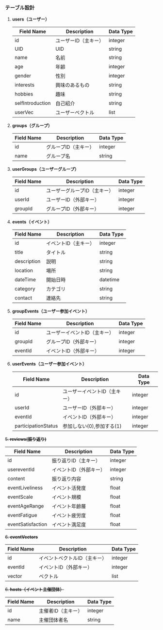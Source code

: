 ### テーブル設計

1. **users（ユーザー）**

   | Field Name         | Description             | Data Type |
   |--------------------|-------------------------|-----------|
   | id                 | ユーザーID（主キー）       | integer   |
   | UID                | UID                     | string    |
   | name               | 名前                     | string    |
   | age                | 年齢                     | integer   |
   | gender             | 性別                     | integer   |
   | interests          | 興味のあるもの             | string    |
   | hobbies            | 趣味                     | string    |
   | selfIntroduction   | 自己紹介                  | string    |
   | userVec            | ユーザーベクトル           | list      |

2. **groups（グループ）**

   | Field Name | Description             | Data Type |
   |------------|-------------------------|-----------|
   | id         | グループID（主キー）       | integer   |
   | name       | グループ名               | string    |

3. **userGroups（ユーザーグループ）**

   | Field Name | Description             | Data Type |
   |------------|-------------------------|-----------|
   | id         | ユーザーグループID（主キー） | integer   |
   | userId     | ユーザーID（外部キー）     | integer   |
   | groupId    | グループID（外部キー）     | integer   |

4. **events（イベント）**

   | Field Name     | Description             | Data Type |
   |----------------|-------------------------|-----------|
   | id             | イベントID（主キー）     | integer   |
   | title          | タイトル               | string    |
   | description    | 説明                   | string    |
   | location       | 場所                   | string    |
   | dateTime       | 開始日時               | datetime  |
   | category       | カテゴリ               | string    |
   | contact        | 連絡先                 | string    |

5. **groupEvents（ユーザー参加イベント）**

   | Field Name | Description             | Data Type |
   |------------|-------------------------|-----------|
   | id         | ユーザーイベントID（主キー） | integer   |
   | groupId     | グループID（外部キー）     | integer   |
   | eventId    | イベントID（外部キー）     | integer   |

6. **userEvents（ユーザー参加イベント）**

   | Field Name | Description             | Data Type |
   |------------|-------------------------|-----------|
   | id         | ユーザーイベントID（主キー） | integer   |
   | userId     | ユーザーID（外部キー）     | integer   |
   | eventId    | イベントID（外部キー）     | integer   |
   | participationStatus | 参加しない(0),参加する(1)         | integer   |

~~5. **reviews(振り返り)**~~

   | Field Name       | Description             | Data Type |
   |------------------|-------------------------|-----------|
   | id               | 振り返りID（主キー）       | integer   |
   | usereventId      | イベントID（外部キー）     | integer   |
   | content          | 振り返り内容           | string    |
   | eventLiveliness  | イベント活発度         | float     |
   | eventScale       | イベント規模           | float     |
   | eventAgeRange    | イベント年齢層         | float     |
   | eventFatigue     | イベント疲労度         | float     |
   | eventSatisfaction| イベント満足度         | float     |

~~6.  **eventVectors**~~

   | Field Name | Description             | Data Type |
   |------------|-------------------------|-----------|
   | id         | イベントベクトルID（主キー） | integer   |
   | eventId    | イベントID（外部キー）     | integer   |
   | vector     | ベクトル               | list      |

~~6. **hosts（イベント主催団体）**~~

   | Field Name | Description             | Data Type |
   |------------|-------------------------|-----------|
   | id         | 主催者ID（主キー）         | integer   |
   | name       | 主催団体者名             | string    |